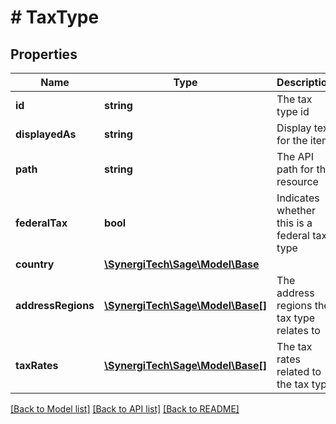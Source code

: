 # # TaxType

## Properties

Name | Type | Description | Notes
------------ | ------------- | ------------- | -------------
**id** | **string** | The tax type id | [optional]
**displayedAs** | **string** | Display text for the item | [optional]
**path** | **string** | The API path for the resource | [optional]
**federalTax** | **bool** | Indicates whether this is a federal tax type | [optional]
**country** | [**\SynergiTech\Sage\Model\Base**](Base.md) |  | [optional]
**addressRegions** | [**\SynergiTech\Sage\Model\Base[]**](Base.md) | The address regions the tax type relates to | [optional]
**taxRates** | [**\SynergiTech\Sage\Model\Base[]**](Base.md) | The tax rates related to the tax type | [optional]

[[Back to Model list]](../../README.md#models) [[Back to API list]](../../README.md#endpoints) [[Back to README]](../../README.md)
